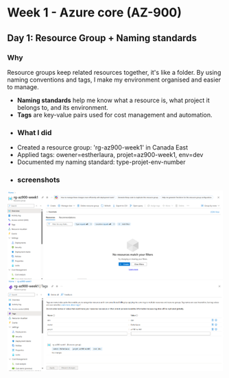 # Week 1 - Azure core (AZ-900)
## Day 1: Resource Group + Naming standards
### Why
Resource groups keep related resources together, it's like a folder. By using naming conventions and tags, I make my environment organised and easier to manage. 
- **Naming standards** help me know what a resource is, what project it belongs to, and its environment.
- **Tags** are key-value pairs used for cost management and automation.
- ### What I did
- Created a resource group: 'rg-az900-week1' in Canada East
- Applied tags: owener=estherlaura, projet=az900-week1, env=dev
- Documented my naming standard: type-projet-env-number
- ### screenshots
![Resource Group Overview](rg-overview.png)
![Tags Applied](rg-tags.png) 
